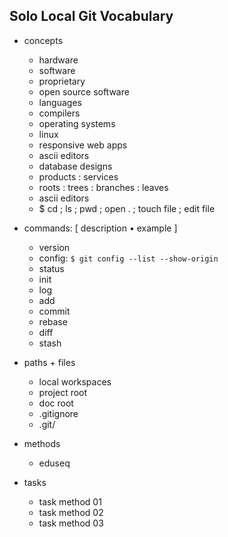 ## Solo Local Git Vocabulary

- concepts
  - hardware
  - software
  - proprietary
  - open source software
  - languages
  - compilers
  - operating systems
  - linux
  - responsive web apps
  - ascii editors
  - database designs
  - products : services
  - roots : trees : branches : leaves
  - ascii editors
  - $ cd ; ls ; pwd ; open . ; touch file ; edit file

- commands: [ description • example ]
  - version
  - config: ``` $ git config --list --show-origin ```
  - status
  - init
  - log
  - add
  - commit
  - rebase
  - diff
  - stash

- paths + files
  - local workspaces
  - project root
  - doc root
  - .gitignore
  - .git/
 


- methods
  - eduseq

- tasks
  - task method 01
  - task method 02
  - task method 03